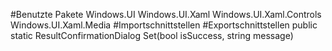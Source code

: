 #Benutzte Pakete
Windows.UI
Windows.UI.Xaml
Windows.UI.Xaml.Controls
Windows.UI.Xaml.Media
#Importschnittstellen
#Exportschnittstellen
public static ResultConfirmationDialog Set(bool isSuccess, string message)
